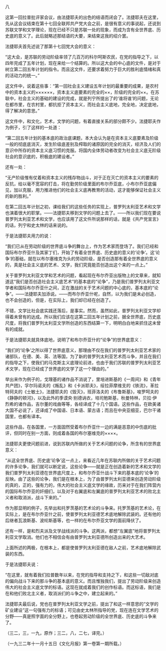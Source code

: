 八

  

这第一回拉普批评家会议，由法捷耶夫的出色的结语而闭会了。法捷耶夫在这里，先从这会议结束在第十七回全联邦共产党大会之前，是很有意义的事说起，还说到苏联文学和文学理论，现在已经不只是苏联一处的现象，而成为含有全世界底、历史底的意义了。此后就略述那结语的大要，来结束这我的绍介罢。

法捷耶夫首先述说了那第十七回党大会的意义：

“这大会，是苏联的劳动阶级率领了几百万的科尔呵斯农民，在党的指导之下，以四年完成了五年计划，现在来给一个结算的。所以这大会的中心底的文件，是对于树立第二回五年计划的指令。而且这文件，还要求着努力于巨大的胜利底情绪和真的活动力的统一。”

这文件中，说着这些事：“第一回社会主义建设五年计划的最重要的成果，是农村中的资本主义的××××××，资本主义底要素的完全的××，阶级的完全的××。在苏联中，社会主义的基础的建设的完成，就是列宁所提出了的‘谁将谁’的问题，无论在都市里，在农村里，都抗拒了资本主义，而社会主义底地，完全地，决定底地，得了解决的意思。”

这文件中，和文化，艺术，文学的问题，有着直接关系的部分颇不少。法捷耶夫作为例子，引了这样的一处道：

“第二回五年计划的基本底的政治底课题，本大会认为是在资本主义底要素及阶级一般的彻底底消灭，发生阶级底差别及榨取的诸原因的完全的消灭，经济及人们的意识中所存的资本主义底习惯的克服。将国内全体劳动者改变为社会主义底无阶级社会的意识底的，积极底的建设者。”

还有一处：

“无产阶级惟有仗着和资本主义的残存物战斗，对于正在灭亡的资本主义的要素的反抗，给以毫不宽容的打击，将在勤劳阶级里面的布尔乔亚底，小布尔乔亚底偏见，加以克服，用力推进他们的社会主义底再教育的活动，这才能够保证社会主义的新的胜利。”

在第二回五年计划之初，课给我们的这些任务的实现上，普罗列太利亚艺术和文学也演着很大的职掌。——法捷耶夫移到文学的问题上去了。——所以我们现在要说普罗列太利亚艺术和文学，也应该用了这文件所说那样的话，就是《共产党宣言》的话，列宁和史太林的话来说的。

于是法捷耶夫用力的说：

“我们已从在劳动阶级的世界底斗争的舞台上，作为艺术家而登场了。我们已经和国际布尔乔亚什及其家丁们，开始了有着全世界底、历史底的意义的‘论争’。这‘论争’的基础，就在以布尔塞维克为头的劳动阶级，是否创造那有着全世界底的意义的，真是社会主义底的艺术、文学，我们究竟能否创造出这个来的一点上。”

关于普罗列太利亚文学和艺术的问题，看起现在布尔乔亚出版物上的文章来，就知道这“我们是否创造社会主义底艺术”的基本底的“论争”，乃是我们普罗列太利亚文学者和国际布尔乔亚什之间，正在激战的关于艺术问题的中心底的，基本底的“论争”。——法捷耶夫加添说。——而布尔乔亚什呢，自然，以为我们是未必创造，也不会创造的，但是，在实际上，我们却已经在创造了。

不错，文学比社会底实践还落后，是事实。然而，虽然如此，普罗列太利亚文学却得着未曾有的达成。所以我们应该在这第二回五年计划之前，据全世界底，历史底尺度，将我们普罗列太利亚文学所创造的东西结算一下，明明白白地来抓住这未曾有的成就。

于是法捷耶夫就具体底地，说明了和布尔乔亚什的“论争”的世界底意义：

“我们的‘论争’之所以得了世界底意义，那理由不仅在我们的普罗列太利亚艺术家的诸部队，在德、美、英、法等国，为了新的普罗列太利亚艺术而斗争，并且在我们的指导之下，使我们的马克斯主义底理论前进，也由于我们苏联的普罗列太利亚艺术文学，现在已经成了世界底的文学了这一个理由的。”

举出来作为例子的，戈理基的诸作品不消说了，里培进斯基的《一周间》和《青年共产团》，孚尔玛诺夫的《叛乱》和《卡派耶夫》，绥拉菲摩维支的《铁流》，革拉特珂夫的《士敏土》，法捷耶夫的《毁灭》，班菲洛夫的《布鲁斯基》，唆罗呵夫的《静静的顿河》，以及此外的季谟央·别德讷衣，培司勉斯基，秋曼特林，贝拉·伊烈希的诸作品，吉尔董的戏曲等等，各经译成了十几个国语。这些作品，在欧美诸大国不必说了，还译成了中国语、日本语、蒙古语；而且在中央亚细亚，巴尔干诸国里，也都有译本。

这些作品，在各国里，一方面固然受着布尔乔亚什一边的满是恶意的中伤底的批评，但同时在别一方面，则成着各国的布尔塞维克的××××。

法捷耶夫更使问题前进，说到苏联内所做的关于艺术问题的论争，所含有的世界底意义：

“从这全世界底、历史底‘论争’这一点上，来看近几年在苏联内所做的关于艺术问题的许多论争，我们就可以断定说，这些论争——就是正在创造着新的艺术和文学的我们普罗列太利亚德在世界底尺度上，和布尔乔亚什战斗下来的基本底的‘论争’的反映。由了这些的论争，我们是在根本上，为了由普罗列太利亚德来创造劳动阶级的真的，正的，强有力的，伟大的社会主义底文学的缘故，历来对于在我们阵营内的国际布尔乔亚的奸细们，以及对于右翼底和左翼底的普罗列太利亚艺术的败北主义者和取消派，战斗下来的。”

作为那显明的例子，先举出和托罗茨基的艺术论的斗争来。托罗茨基的艺术论，在实际上，是在布尔乔亚什之前，使普罗列太利亚德艺术底地解除武装的。还有他的后继者瓦浪斯基、波纶斯基等，也一样的在布尔乔亚文学的面前降伏了。

还有一样，是和烈夫派及文学战线派的斗争。这两派，都想“左翼底”地将普罗列太利亚文学取消。他们也不相信会有由普罗列太利亚德所创造出来的大艺术。

上面所述的两极，在根本上，都是使普罗列太利亚德在敌人之前，艺术底地解除武装的东西。

于是法捷耶夫说：

“在这里，就有着我们拉普数年以来，在党的指导和支持之下，和这些一切敌对底的偏向战斗下来的那斗争的基本底的意义。而且惟独我们，提出了劳动阶级来创造伟大的社会主义底文学的标语。这现在就成着我们的创作标语。而这标语，我们是在和他们败北主义者，取消派们的斗争之中，建立起来的。”

法捷耶夫最后说，党也在普罗列太利亚文学之前，提出了和这一样意思的“文学的矿业建设”这一句强有力的标语；可见由史太林所指导的党，现在连在文学艺术的分野——真是照字面的全分野上，也卷起劳动阶级的全世界底、历史底的斗争来了。

  

（三二，三，一九，原作；三二，八，二七，译完。）

（一九三二年十一月十五日《文化月报》第一卷第一期所载。）